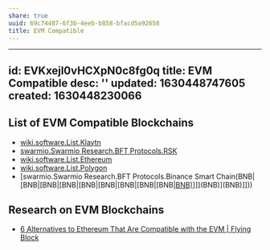 ```yaml
---
share: true
uuid: 69c74487-6f3b-4eeb-b858-bfacd5a92658
title: EVM Compatible
---
```

---
id: EVKxejl0vHCXpN0c8fg0q
title: EVM Compatible
desc: ''
updated: 1630448747605
created: 1630448230066
---

## List of EVM Compatible Blockchains

* [wiki.software.List.Klaytn](/undefined)
* [swarmio.Swarmio Research.BFT Protocols.RSK](/undefined)
* [wiki.software.List.Ethereum](/undefined)
* [wiki.software.List.Polygon](/undefined)
* [swarmio.Swarmio Research.BFT Protocols.Binance Smart Chain(BNB|[BNB|[BNB|[BNB|[BNB|[BNB|[BNB|[BNB|[BNB|[BNB)](/undefined)]]](BNB)](BNB)]]))

## Research on EVM Blockchains

* [6 Alternatives to Ethereum That Are Compatible with the EVM | Flying Block](https://www.flyingblock.com/article/6-alternatives-to-ethereum-that-are-compatible-with-the-evm)